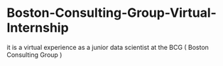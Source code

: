 # Boston-Consulting-Group-Virtual-Internship
it is a virtual experience as a junior data scientist at the BCG ( Boston Consulting Group )
